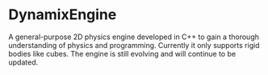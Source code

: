 # DynamixEngine

A general-purpose 2D physics engine developed in C++ to gain a thorough understanding of physics and programming. Currently it only supports rigid bodies like cubes.
The engine is still evolving and will continue to be updated.
